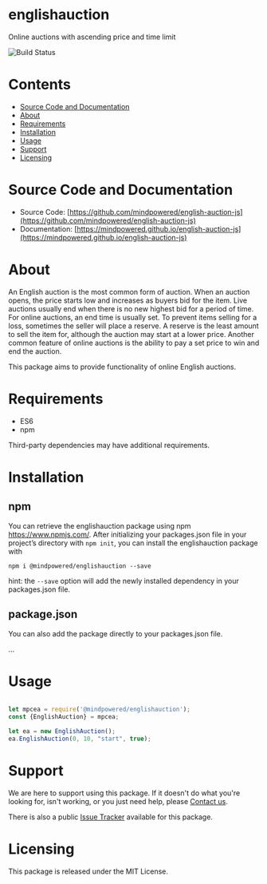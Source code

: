 
englishauction
==============
Online auctions with ascending price and time limit

![Build Status](https://mindpowered.dev/assets/images/github-badges/build-passing.svg)

Contents
========

* [Source Code and Documentation](#source-code-and-documentation)
* [About](#about)
* [Requirements](#requirements)
* [Installation](#installation)
* [Usage](#usage)
* [Support](#support)
* [Licensing](#licensing)

# Source Code and Documentation
- Source Code: [https://github.com/mindpowered/english-auction-js](https://github.com/mindpowered/english-auction-js)
- Documentation: [https://mindpowered.github.io/english-auction-js](https://mindpowered.github.io/english-auction-js)

# About
An English auction is the most common form of auction. When an auction opens, the price starts low and increases as buyers bid for the item. Live auctions usually end when there is no new highest bid for a period of time. For online auctions, an end time is usually set. To prevent items selling for a loss, sometimes the seller will place a reserve. A reserve is the least amount to sell the item for, although the auction may start at a lower price. Another common feature of online auctions is the ability to pay a set price to win and end the auction.

This package aims to provide functionality of online English auctions.

# Requirements
- ES6
- npm


Third-party dependencies may have additional requirements.

# Installation
## npm

You can retrieve the englishauction package using npm https://www.npmjs.com/. After initializing your packages.json file in your project’s directory with `npm init`, you can install the englishauction package with
```
npm i @mindpowered/englishauction --save
```
hint: the `--save` option will add the newly installed dependency in your packages.json file.

## package.json

You can also add the package directly to your packages.json file.

...


# Usage
```javascript

let mpcea = require('@mindpowered/englishauction');
const {EnglishAuction} = mpcea;

let ea = new EnglishAuction();
ea.EnglishAuction(0, 10, "start", true);

```


# Support
We are here to support using this package. If it doesn't do what you're looking for, isn't working, or you just need help, please [Contact us][contact].

There is also a public [Issue Tracker][bugs] available for this package.

# Licensing
This package is released under the MIT License.



[bugs]: https://github.com/mindpowered/english-auction-js/issues
[contact]: https://mindpowered.dev/support/?ref=english-auction-js/
[docs]: https://mindpowered.github.io/english-auction-js/
[licensing]: https://mindpowered.dev/?ref=english-auction-js
[purchase]: https://mindpowered.dev/purchase/
